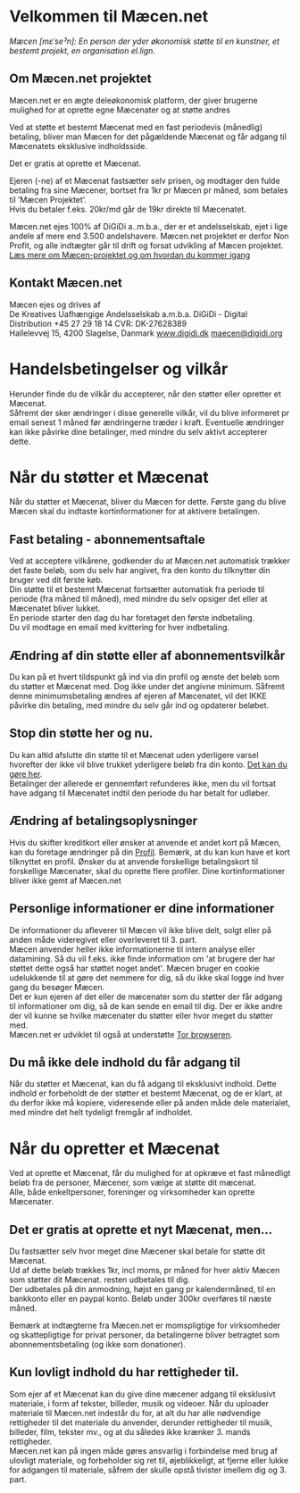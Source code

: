 Velkommen til Mæcen.net
====================

*Mæcen [mεˈseˀn]: En person der yder økonomisk støtte til en kunstner, et bestemt projekt, en organisation el.lign.*

Om Mæcen.net projektet
--------------------

Mæcen.net er en ægte deleøkonomisk platform, der giver brugerne mulighed for at oprette egne Mæcenater og at støtte andres
  
Ved at støtte et bestemt Mæcenat med en fast periodevis (månedlig) betaling, bliver man Mæcen for det pågældende Mæcenat og får adgang til Mæcenatets eksklusive indholdsside.
  
Det er gratis at oprette et Mæcenat.

Ejeren (-ne) af et Mæcenat fastsætter selv prisen, og modtager den fulde betaling fra sine Mæcener, bortset fra 1kr pr Mæcen pr måned, som betales til ’Mæcen Projektet’.   
Hvis du betaler f.eks. 20kr/md går de 19kr direkte til Mæcenatet.

Mæcen.net ejes 100% af  DiGiDi a..m.b.a., der er et andelsselskab, ejet i lige andele af mere end 3.500 andelshavere.
Mæcen.net projektet er derfor Non Profit, og alle indtægter går til drift og forsat udvikling af Mæcen projektet.  
[Læs mere om Mæcen-projektet og om hvordan du kommer igang](https://beta.maecen.net/about "Om mæcen.net")

Kontakt Mæcen.net
---------------
Mæcen ejes og drives af  
De Kreatives Uafhængige Andelsselskab a.m.b.a. DiGiDi - Digital Distribution +45 27 29 18 14 CVR: DK-27628389  
Hallelevvej 15, 4200 Slagelse, Danmark <a href="http://www.digidi.dk/" target="_blank">www.digidi.dk</a> maecen@digidi.org  

Handelsbetingelser og vilkår
=================================
Herunder finde du de vilkår du accepterer, når den støtter eller opretter et Mæcenat.  
Såfremt der sker ændringer i disse generelle vilkår, vil du blive informeret pr email senest 1 måned før ændringerne træder i kraft. Eventuelle ændringer kan ikke påvirke dine betalinger, med mindre du selv aktivt accepterer dette. 

Når du støtter et Mæcenat
==================================
Når du støtter et Mæcenat, bliver du Mæcen for dette. Første gang du blive Mæcen skal du indtaste kortinformationer for at aktivere betalingen.

Fast betaling - abonnementsaftale
-----------
Ved at acceptere vilkårene, godkender du at Mæcen.net automatisk trækker det faste beløb, som du selv har angivet, fra den konto du tilknytter din bruger ved dit første køb.  
Din støtte til et bestemt Mæcenat fortsætter automatisk fra periode til periode (fra måned til måned), med mindre du selv opsiger det eller at Mæcenatet bliver lukket.  
En periode starter den dag du har foretaget den første indbetaling.  
Du vil modtage en email med kvittering for hver indbetaling.  

Ændring af din støtte eller af abonnementsvilkår
------------------------------------
Du kan på et hvert tildspunkt gå ind via din profil og ænste det beløb som du støtter et Mæcenat med. Dog ikke under det angivne minimum. 
Såfremt denne minimumsbetaling ændres af ejeren af Mæcenatet, vil det IKKE påvirke din betaling, med mindre du selv går ind og opdaterer beløbet.  

Stop din støtte her og nu.
----------------------
Du kan altid afslutte din støtte til et Mæcenat uden yderligere varsel hvorefter der ikke vil blive trukket yderligere beløb fra din konto. [Det kan du gøre her](https://beta.maecen.net/profile "Profil side").  
Betalinger der allerede er gennemført refunderes ikke, men du vil fortsat have adgang til Mæcenatet indtil den periode du har betalt for udløber.  

Ændring af betalingsoplysninger
----------------------------
Hvis du skifter kreditkort eller ønsker at anvende et andet kort på Mæcen, kan du foretage ændringer på din [Profil](https://beta.maecen.net/profile "Profil side").  Bemærk, at du kan kun have et kort tilknyttet en profil. Ønsker du at anvende forskellige betalingskort til forskellige Mæcenater, skal du oprette flere profiler.  Dine kortinformationer bliver ikke gemt af Mæcen.net

Personlige informationer er dine informationer
------------------------------
De informationer du afleverer til Mæcen vil ikke blive delt, solgt eller på anden måde videregivet eller overleveret til 3. part.  
Mæcen anvender heller ikke informationerne til intern analyse eller datamining. Så du vil f.eks. ikke finde information om 'at brugere der har støttet dette også har støttet noget andet'.
Mæcen bruger en cookie udelukkende til at gøre det nemmere for dig, så du ikke skal logge ind hver gang du besøger Mæcen.  
Det er kun ejeren af det eller de mæcenater som du støtter der får adgang til informationer om dig, så de kan sende en email til dig. 
Der er ikke andre der vil kunne se hvilke mæcenater du støtter eller hvor meget du støtter med.  
Mæcen.net er udviklet til også at understøtte [Tor browseren](https://www.torproject.org/download/download "Download Tor").

Du må ikke dele indhold du får adgang til
---------------------------------------
Når du støtter et Mæcenat, kan du få adgang til eksklusivt indhold. Dette indhold er forbeholdt de der støtter et bestemt Mæcenat, og de er klart, at du derfor ikke må kopiere, videresende eller på anden måde dele materialet, med mindre det helt tydeligt fremgår af indholdet.

Når du opretter et Mæcenat
======================
Ved at oprette et Mæcenat, får du mulighed for at opkræve et fast månedligt beløb fra de personer, Mæcener, som vælge at støtte dit mæcenat.  
Alle, både enkeltpersoner, foreninger og virksomheder kan oprette Mæcenater.


Det er gratis at oprette et nyt Mæcenat, men...
--------------------------------------
Du fastsætter selv hvor meget dine Mæcener skal betale for støtte dit Mæcenat.  
Ud af dette beløb trækkes 1kr, incl moms, pr måned for hver aktiv Mæcen som støtter dit Mæcenat. resten udbetales til dig.  
Der udbetales på din anmodning, højst en gang pr kalendermåned, til en bankkonto eller en paypal konto.  Beløb under 300kr overføres til næste måned.

Bemærk at indtægterne fra Mæcen.net er momspligtige for virksomheder og skattepligtige for privat personer, da betalingerne bliver betragtet som abonnementsbetaling (og ikke som donationer).

Kun lovligt indhold du har rettigheder til.
-------------------------------------
Som ejer af et Mæcenat kan du give dine mæcener adgang til eksklusivt materiale, i form af tekster, billeder, musik og videoer. Når du uploader materiale til Mæcen.net indestår du for, at alt du har alle nødvendige rettigheder til det materiale du anvender, derunder rettigheder til musik, billeder, film, tekster mv., og at du således ikke krænker 3. mands rettigheder.  
Mæcen.net kan på ingen måde gøres ansvarlig i forbindelse med brug af ulovligt materiale, og forbeholder sig ret til, øjeblikkeligt, at fjerne eller lukke for adgangen til materiale, såfrem der skulle opstå tivister imellem dig og 3. part.
